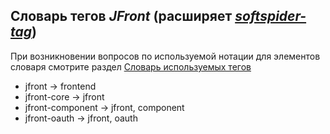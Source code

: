 ## Словарь тегов *JFront* (расширяет [*softspider-tag*](https://github.com/softspiders/softspiders/blob/master/SoftSpiderTags.md))

При возникновении вопросов по используемой нотации для элементов словаря смотрите раздел
[Словарь используемых тегов](README.md#словарь-используемых-тегов)

- jfront -> frontend
- jfront-core -> jfront
- jfront-component -> jfront, component
- jfront-oauth -> jfront, oauth
